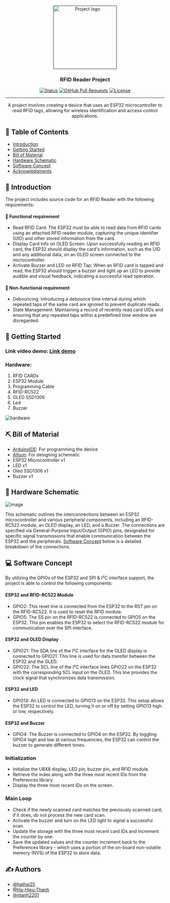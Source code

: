 <p align="center">
  <a href="" rel="noopener">
 <img width=200px height=200px src="https://cdn-icons-png.freepik.com/512/5200/5200104.png" alt="Project logo"></a>
</p>

<h3 align="center">RFID Reader Project</h3>

<div align="center">

[![Status](https://img.shields.io/badge/status-active-success.svg)]()
[![GitHub Pull Requests](https://img.shields.io/github/issues-pr/kylelobo/The-Documentation-Compendium.svg)](https://github.com/hathai25/esp32-rfid-reader/pulls)
[![License](https://img.shields.io/badge/license-MIT-blue.svg)](/LICENSE)

</div>

---

<p align="center"> 
A project involves creating a device that uses an ESP32 microcontroller to read RFID tags, allowing for wireless identification and access control applications.
    <br> 
</p>

## 📝 Table of Contents

- [Introduction](#introduction)
- [Getting Started](#getting-started)
- [Bill of Material](#material)
- [Hardware Schematic](#schematic)
- [Software Concept](#software)
- [Acknowledgments](#acknowledgement)

## 🧐 Introduction <a name = "introduction"></a>

The project includes source code for an RFID Reader with the following requirements:

#### 📃 Functional requirement

- Read RFID Card: The ESP32 must be able to read data from RFID cards using an attached RFID reader module, capturing the unique identifier (UID) and other stored information from the card.
- Display Card Info on OLED Screen: Upon successfully reading an RFID card, the ESP32 should display the card's information, such as the UID and any additional data, on an OLED screen connected to the microcontroller.
- Activate Buzzer and LED on RFID Tap: When an RFID card is tapped and read, the ESP32 should trigger a buzzer and light up an LED to provide audible and visual feedback, indicating a successful read operation.

#### 📃 Non-functional requirement

- Debouncing: Introducing a debounce time interval during which repeated taps of the same card are ignored to prevent duplicate reads.
- State Management: Maintaining a record of recently read card UIDs and ensuring that any repeated taps within a predefined time window are disregarded.

## 🏁 Getting Started <a name = "getting-started"></a>

### Link video demo: [Link demo](https://youtube.com/shorts/sYhw6DB9md4?si=6S6WKxQFRnmguthZ)

### Hardware:

1. RFID CARDs
2. ESP32 Module
3. Programming Cable
4. RFID-RC522
5. OLED SSD1306
6. Led
7. Buzzer

![hardware](https://github.com/hathai25/esp32-rfid-reader/assets/87304085/341c01d9-b354-4e49-a371-d66e80acad19)

## ⛏️ Bill of Material <a name = "material"></a>

- [ArduinoIDE](https://www.arduino.cc/en/software): For programming the device
- [Altium](https://www.altium.com/): For designing schematic
- ESP32 Microcontroller x1
- LED x1
- Oled SSD1306 x1
- Buzzer x1

## 📖 Hardware Schematic <a name = "schematic"></a>

![image](https://github.com/hathai25/esp32-rfid-reader/assets/74005327/93767119-3dca-4666-ac78-f9533a0ed0d5)

This schematic outlines the interconnections between an ESP32 microcontroller and various peripheral components, including an RFID-RC522 module, an OLED display, an LED, and a Buzzer. The connections are specified via General-Purpose Input/Output (GPIO) pins, designated for specific signal transmissions that enable communication between the ESP32 and the peripherals. [Software Concept](#software) below is a detailed breakdown of the connections.

## 💻 Software Concept <a name = "sofware"></a>

By utilizing the GPIOs of the ESP32 and SPI & I²C interface support, the project is able to control the following components:

#### ESP32 and RFID-RC522 Module

- GPIO2: This reset line is connected from the ESP32 to the RST pin on the RFID-RC522. It is used to reset the RFID module.
- GPIO5: The SS pin on the RFID-RC522 is connected to GPIO5 on the ESP32. This pin enables the ESP32 to select the RFID-RC522 module for communication over the SPI interface.

#### ESP32 and OLED Display

- GPIO21: The SDA line of the I²C interface for the OLED display is connected to GPIO21. This line is used for data transfer between the ESP32 and the OLED.
- GPIO22: The SCL line of the I²C interface links GPIO22 on the ESP32 with the corresponding SCL input on the OLED. This line provides the clock signal that synchronizes data transmission.

#### ESP32 and LED

- GPIO13: An LED is connected to GPIO13 on the ESP32. This setup allows the ESP32 to control the LED, turning it on or off by setting GPIO13 high or low, respectively.

#### ESP32 and Buzzer

- GPIO4: The Buzzer is connected to GPIO4 on the ESP32. By toggling GPIO4 high and low at various frequencies, the ESP32 can control the buzzer to generate different tones.

### Initialization

- Initialize the U8X8 display, LED pin, buzzer pin, and RFID module.
- Retrieve the index along with the three most recent IDs from the Preferences library.
- Display the three most recent IDs on the screen.

### Main Loop

- Check if the newly scanned card matches the previously scanned card; if it does, do not process the new card scan.
- Activate the buzzer and turn on the LED light to signal a successful scan.
- Update the storage with the three most recent card IDs and increment the counter by one.
- Save the updated values and the counter increment back to the Preferences library - which uses a portion of the on-board non-volatile memory (NVS) of the ESP32 to store data.

## ✍️ Authors <a name = "authors"></a>

- [@hathai25](https://github.com/hathai25)
- [@Ha-Hieu-Thanh](https://github.com/Ha-Hieu-Thanh)
- [@ntanh2201](https://github.com/ntanh2201)

